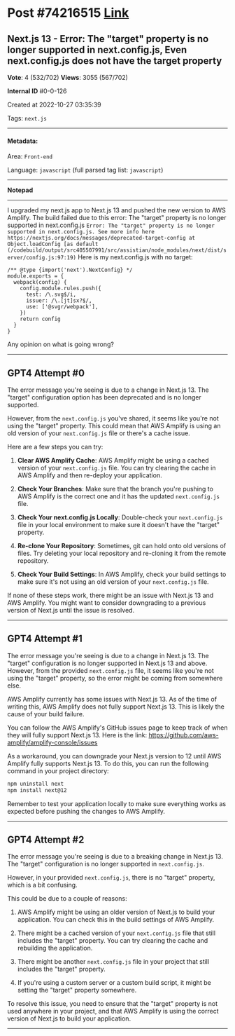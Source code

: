 
# Post \#74216515 [Link](https://stackoverflow.com/questions/74216515/)

## Next.js 13 - Error: The "target" property is no longer supported in next.config.js, Even next.config.js does not have the target property

**Vote**: 4 (532/702) **Views**: 3055 (567/702) 

**Internal ID** \#0-0-126

Created at 2022-10-27 03:35:39

Tags: `next.js`

----------

#### Metadata:

Area: `Front-end`

Language: `javascript` (full parsed tag list: `javascript`)

----------

**Notepad**


----------

I upgraded my next.js app to Next.js 13 and pushed the new version to AWS Amplify. The build failed due to this error: The "target" property is no longer supported in next.config.js
`Error: The "target" property is no longer supported in next.config.js. See more info here https://nextjs.org/docs/messages/deprecated-target-config at Object.loadConfig [as default (/codebuild/output/src405507991/src/assistian/node_modules/next/dist/server/config.js:97:19)`
Here is my next.config.js with no target:
```
/** @type {import('next').NextConfig} */
module.exports = {
  webpack(config) {
    config.module.rules.push({
      test: /\.svg$/i,
      issuer: /\.[jt]sx?$/,
      use: ['@svgr/webpack'],
    })
    return config
  }
}
```

Any opinion on what is going wrong?


----------
        
## GPT4 Attempt \#0

The error message you're seeing is due to a change in Next.js 13. The "target" configuration option has been deprecated and is no longer supported.

However, from the `next.config.js` you've shared, it seems like you're not using the "target" property. This could mean that AWS Amplify is using an old version of your `next.config.js` file or there's a cache issue.

Here are a few steps you can try:

1. **Clear AWS Amplify Cache**: AWS Amplify might be using a cached version of your `next.config.js` file. You can try clearing the cache in AWS Amplify and then re-deploy your application.

2. **Check Your Branches**: Make sure that the branch you're pushing to AWS Amplify is the correct one and it has the updated `next.config.js` file.

3. **Check Your next.config.js Locally**: Double-check your `next.config.js` file in your local environment to make sure it doesn't have the "target" property.

4. **Re-clone Your Repository**: Sometimes, git can hold onto old versions of files. Try deleting your local repository and re-cloning it from the remote repository.

5. **Check Your Build Settings**: In AWS Amplify, check your build settings to make sure it's not using an old version of your `next.config.js` file.

If none of these steps work, there might be an issue with Next.js 13 and AWS Amplify. You might want to consider downgrading to a previous version of Next.js until the issue is resolved.

--------

## GPT4 Attempt \#1

The error message you're seeing is due to a change in Next.js 13. The "target" configuration is no longer supported in Next.js 13 and above. However, from the provided `next.config.js` file, it seems like you're not using the "target" property, so the error might be coming from somewhere else.

AWS Amplify currently has some issues with Next.js 13. As of the time of writing this, AWS Amplify does not fully support Next.js 13. This is likely the cause of your build failure.

You can follow the AWS Amplify's GitHub issues page to keep track of when they will fully support Next.js 13. Here is the link: https://github.com/aws-amplify/amplify-console/issues

As a workaround, you can downgrade your Next.js version to 12 until AWS Amplify fully supports Next.js 13. To do this, you can run the following command in your project directory:

```bash
npm uninstall next
npm install next@12
```

Remember to test your application locally to make sure everything works as expected before pushing the changes to AWS Amplify.

--------

## GPT4 Attempt \#2

The error message you're seeing is due to a breaking change in Next.js 13. The "target" configuration is no longer supported in `next.config.js`.

However, in your provided `next.config.js`, there is no "target" property, which is a bit confusing. 

This could be due to a couple of reasons:

1. AWS Amplify might be using an older version of Next.js to build your application. You can check this in the build settings of AWS Amplify.

2. There might be a cached version of your `next.config.js` file that still includes the "target" property. You can try clearing the cache and rebuilding the application.

3. There might be another `next.config.js` file in your project that still includes the "target" property.

4. If you're using a custom server or a custom build script, it might be setting the "target" property somewhere.

To resolve this issue, you need to ensure that the "target" property is not used anywhere in your project, and that AWS Amplify is using the correct version of Next.js to build your application.

--------
